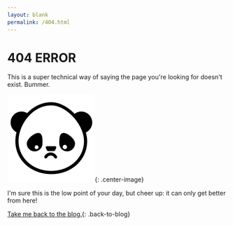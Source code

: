 ```yaml
---
layout: blank
permalink: /404.html
---
```


<h1 class="four-oh-four-error">404 ERROR</h1>
<p class="four-oh-four-text">This is a super technical way of saying the page you're looking for doesn't exist.  Bummer.</p>

![sad-panda](/assets/images/sad_panda.png){: .center-image}

<p class="four-oh-four-text">I'm sure this is the low point of your day, but cheer up: it can only get better from here!</p>

[Take me back to the blog.](https://www.displayblog.io/blog){: .back-to-blog}
